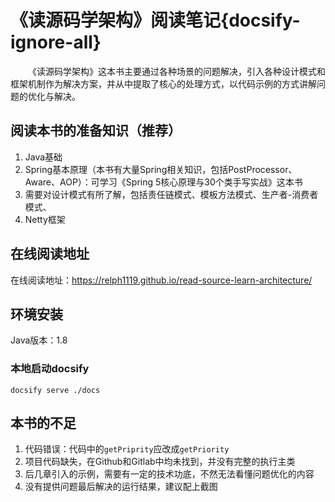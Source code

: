 # 《读源码学架构》阅读笔记{docsify-ignore-all}

&emsp;&emsp;《读源码学架构》这本书主要通过各种场景的问题解决，引入各种设计模式和框架机制作为解决方案，并从中提取了核心的处理方式，以代码示例的方式讲解问题的优化与解决。

## 阅读本书的准备知识（推荐）
1. Java基础
2. Spring基本原理（本书有大量Spring相关知识，包括PostProcessor、Aware、AOP）：可学习《Spring 5核心原理与30个类手写实战》这本书
3. 需要对设计模式有所了解，包括责任链模式、模板方法模式、生产者-消费者模式、
4. Netty框架

## 在线阅读地址
在线阅读地址：https://relph1119.github.io/read-source-learn-architecture/

## 环境安装
Java版本：1.8

### 本地启动docsify
```shell
docsify serve ./docs
```

## 本书的不足

1. 代码错误：代码中的`getPriprity`应改成`getPriority`
2. 项目代码缺失，在Github和Gitlab中均未找到，并没有完整的执行主类
3. 后几章引入的示例，需要有一定的技术功底，不然无法看懂问题优化的内容
4. 没有提供问题最后解决的运行结果，建议配上截图